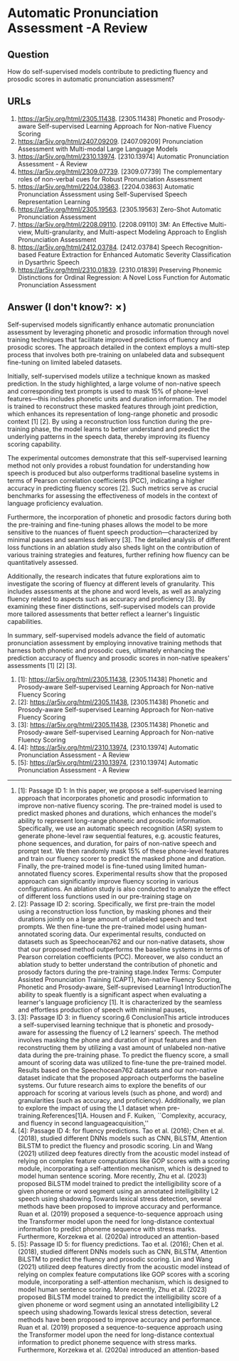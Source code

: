 # Automatic Pronunciation Assessment -A Review

## Question

How do self-supervised models contribute to predicting fluency and prosodic scores in automatic pronunciation assessment?

## URLs

1. https://ar5iv.org/html/2305.11438. [2305.11438] Phonetic and Prosody-aware Self-supervised Learning Approach for Non-native Fluency Scoring
2. https://ar5iv.org/html/2407.09209. [2407.09209] Pronunciation Assessment with Multi-modal Large Language Models
3. https://ar5iv.org/html/2310.13974. [2310.13974] Automatic Pronunciation Assessment - A Review
4. https://ar5iv.org/html/2309.07739. [2309.07739] The complementary roles of non-verbal cues for Robust Pronunciation Assessment
5. https://ar5iv.org/html/2204.03863. [2204.03863] Automatic Pronunciation Assessment using Self-Supervised Speech Representation Learning
6. https://ar5iv.org/html/2305.19563. [2305.19563] Zero-Shot Automatic Pronunciation Assessment
7. https://ar5iv.org/html/2208.09110. [2208.09110] 3M: An Effective Multi-view, Multi-granularity, and Multi-aspect Modeling Approach to English Pronunciation Assessment
8. https://ar5iv.org/html/2412.03784. [2412.03784] Speech Recognition-based Feature Extraction for Enhanced Automatic Severity Classification in Dysarthric Speech
9. https://ar5iv.org/html/2310.01839. [2310.01839] Preserving Phonemic Distinctions for Ordinal Regression: A Novel Loss Function for Automatic Pronunciation Assessment

## Answer (I don't know?: ✗)

Self-supervised models significantly enhance automatic pronunciation assessment by leveraging phonetic and prosodic information through novel training techniques that facilitate improved predictions of fluency and prosodic scores. The approach detailed in the context employs a multi-step process that involves both pre-training on unlabeled data and subsequent fine-tuning on limited labeled datasets.

Initially, self-supervised models utilize a technique known as masked prediction. In the study highlighted, a large volume of non-native speech and corresponding text prompts is used to mask 15% of phone-level features—this includes phonetic units and duration information. The model is trained to reconstruct these masked features through joint prediction, which enhances its representation of long-range phonetic and prosodic context [1] [2]. By using a reconstruction loss function during the pre-training phase, the model learns to better understand and predict the underlying patterns in the speech data, thereby improving its fluency scoring capability.

The experimental outcomes demonstrate that this self-supervised learning method not only provides a robust foundation for understanding how speech is produced but also outperforms traditional baseline systems in terms of Pearson correlation coefficients (PCC), indicating a higher accuracy in predicting fluency scores [2]. Such metrics serve as crucial benchmarks for assessing the effectiveness of models in the context of language proficiency evaluation. 

Furthermore, the incorporation of phonetic and prosodic factors during both the pre-training and fine-tuning phases allows the model to be more sensitive to the nuances of fluent speech production—characterized by minimal pauses and seamless delivery [3]. The detailed analysis of different loss functions in an ablation study also sheds light on the contribution of various training strategies and features, further refining how fluency can be quantitatively assessed.

Additionally, the research indicates that future explorations aim to investigate the scoring of fluency at different levels of granularity. This includes assessments at the phone and word levels, as well as analyzing fluency related to aspects such as accuracy and proficiency [3]. By examining these finer distinctions, self-supervised models can provide more tailored assessments that better reflect a learner's linguistic capabilities.

In summary, self-supervised models advance the field of automatic pronunciation assessment by employing innovative training methods that harness both phonetic and prosodic cues, ultimately enhancing the prediction accuracy of fluency and prosodic scores in non-native speakers' assessments [1] [2] [3].

1. [1]:  https://ar5iv.org/html/2305.11438, [2305.11438] Phonetic and Prosody-aware Self-supervised Learning Approach for Non-native Fluency Scoring
2. [2]:  https://ar5iv.org/html/2305.11438, [2305.11438] Phonetic and Prosody-aware Self-supervised Learning Approach for Non-native Fluency Scoring
3. [3]:  https://ar5iv.org/html/2305.11438, [2305.11438] Phonetic and Prosody-aware Self-supervised Learning Approach for Non-native Fluency Scoring
4. [4]:  https://ar5iv.org/html/2310.13974, [2310.13974] Automatic Pronunciation Assessment - A Review
5. [5]:  https://ar5iv.org/html/2310.13974, [2310.13974] Automatic Pronunciation Assessment - A Review
---
1. [1]:  Passage ID 1: In this paper, we propose a self-supervised learning approach that incorporates phonetic and prosodic information to improve non-native fluency scoring. The pre-trained model is used to predict masked phones and durations, which enhances the model's ability to represent long-range phonetic and prosodic information. Specifically, we use an automatic speech recognition (ASR) system to generate phone-level raw sequential features, e.g. acoustic features, phone sequences, and duration, for pairs of non-native speech and prompt text. We then randomly mask 15% of these phone-level features and train our fluency scorer to predict the masked phone and duration. Finally, the pre-trained model is fine-tuned using limited human-annotated fluency scores. Experimental results show that the proposed approach can significantly improve fluency scoring in various configurations. An ablation study is also conducted to analyze the effect of different loss functions used in our pre-training stage on
2. [2]:  Passage ID 2: scoring. Specifically, we first pre-train the model using a reconstruction loss function, by masking phones and their durations jointly on a large amount of unlabeled speech and text prompts. We then fine-tune the pre-trained model using human-annotated scoring data. Our experimental results, conducted on datasets such as Speechocean762 and our non-native datasets, show that our proposed method outperforms the baseline systems in terms of Pearson correlation coefficients (PCC). Moreover, we also conduct an ablation study to better understand the contribution of phonetic and prosody factors during the pre-training stage.Index Terms: Computer Assisted Pronunciation Training (CAPT), Non-native Fluency Scoring, Phonetic and Prosody-aware, Self-suprevised Learning1 IntroductionThe ability to speak fluently is a significant aspect when evaluating a learner's language proficiency [1]. It is characterized by the seamless and effortless production of speech with minimal pauses,
3. [3]:  Passage ID 3: in fluency scoring.6 ConclusionThis article introduces a self-supervised learning technique that is phonetic and prosody-aware for assessing the fluency of L2 learners' speech. The method involves masking the phone and duration of input features and then reconstructing them by utilizing a vast amount of unlabeled non-native data during the pre-training phase. To predict the fluency score, a small amount of scoring data was utilized to fine-tune the pre-trained model. Results based on the Speechocean762 datasets and our non-native dataset indicate that the proposed approach outperforms the baseline systems. Our future research aims to explore the benefits of our approach for scoring at various levels (such as phone, and word) and granularities (such as accuracy, and proficiency). Additionally, we plan to explore the impact of using the L1 dataset when pre-training.References[1]A. Housen and F. Kuiken, ``Complexity, accuracy, and fluency in second languageacquisition,''
4. [4]:  Passage ID 4: for fluency predictions. Tao et al. (2016); Chen et al. (2018), studied different DNNs models such as CNN, BiLSTM, Attention BiLSTM to predict the fluency and prosodic scoring. Lin and Wang (2021) utilized deep features directly from the acoustic model instead of relying on complex feature computations like GOP scores with a scoring module, incorporating a self-attention mechanism, which is designed to model human sentence scoring. More recently, Zhu et al. (2023) proposed BiLSTM model trained to predict the intelligibility score of a given phoneme or word segment using an annotated intelligibility L2 speech using shadowing.Towards lexical stress detection, several methods have been proposed to improve accuracy and performance. Ruan et al. (2019) proposed a sequence-to-sequence approach using the Transformer model upon the need for long-distance contextual information to predict phoneme sequence with stress marks. Furthermore, Korzekwa et al. (2020a) introduced an attention-based
5. [5]:  Passage ID 5: for fluency predictions. Tao et al. (2016); Chen et al. (2018), studied different DNNs models such as CNN, BiLSTM, Attention BiLSTM to predict the fluency and prosodic scoring. Lin and Wang (2021) utilized deep features directly from the acoustic model instead of relying on complex feature computations like GOP scores with a scoring module, incorporating a self-attention mechanism, which is designed to model human sentence scoring. More recently, Zhu et al. (2023) proposed BiLSTM model trained to predict the intelligibility score of a given phoneme or word segment using an annotated intelligibility L2 speech using shadowing.Towards lexical stress detection, several methods have been proposed to improve accuracy and performance. Ruan et al. (2019) proposed a sequence-to-sequence approach using the Transformer model upon the need for long-distance contextual information to predict phoneme sequence with stress marks. Furthermore, Korzekwa et al. (2020a) introduced an attention-based